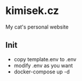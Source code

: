 # kimisek.cz

My cat's personal website

## Init
- copy template.env to .env
- modify .env as you want
- docker-compose up -d
